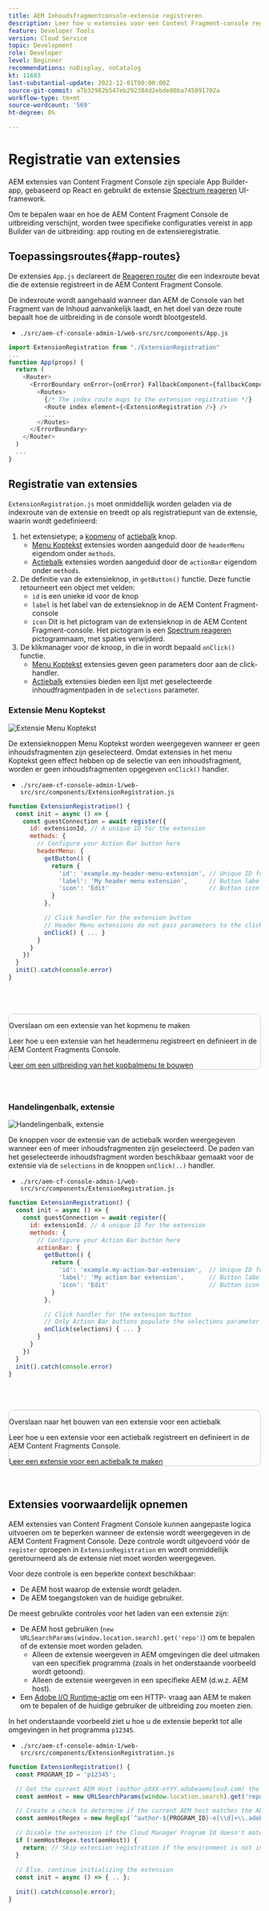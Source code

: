 ```yaml
---
title: AEM Inhoudsfragmentconsole-extensie registreren
description: Leer hoe u extensies voor een Content Fragment-console registreert.
feature: Developer Tools
version: Cloud Service
topic: Development
role: Developer
level: Beginner
recommendations: noDisplay, noCatalog
kt: 11603
last-substantial-update: 2022-12-01T00:00:00Z
source-git-commit: a7b32982b547eb292384d2ebde80ba745091702a
workflow-type: tm+mt
source-wordcount: '569'
ht-degree: 0%

---
```



# Registratie van extensies

AEM extensies van Content Fragment Console zijn speciale App Builder-app, gebaseerd op React en gebruikt de extensie [Spectrum reageren](https://react-spectrum.adobe.com/react-spectrum/) UI-framework.

Om te bepalen waar en hoe de AEM Content Fragment Console de uitbreiding verschijnt, worden twee specifieke configuraties vereist in app Builder van de uitbreiding: app routing en de extensieregistratie.

## Toepassingsroutes{#app-routes}

De extensies `App.js` declareert de [Reageren router](https://reactrouter.com/en/main) die een indexroute bevat die de extensie registreert in de AEM Content Fragment Console.

De indexroute wordt aangehaald wanneer dan AEM de Console van het Fragment van de Inhoud aanvankelijk laadt, en het doel van deze route bepaalt hoe de uitbreiding in de console wordt blootgesteld.

+ `./src/aem-cf-console-admin-1/web-src/src/components/App.js`

```javascript
import ExtensionRegistration from "./ExtensionRegistration"
...            
function App(props) {
  return (
    <Router>
      <ErrorBoundary onError={onError} FallbackComponent={fallbackComponent}>
        <Routes>
          {/* The index route maps to the extension registration */}
          <Route index element={<ExtensionRegistration />} />
          ...                                   
        </Routes>
      </ErrorBoundary>
    </Router>
  )
  ...
}
```

## Registratie van extensies

`ExtensionRegistration.js` moet onmiddellijk worden geladen via de indexroute van de extensie en treedt op als registratiepunt van de extensie, waarin wordt gedefinieerd:

1. het extensietype; a [kopmenu](./header-menu.md) of [actiebalk](./action-bar.md) knop.
   + [Menu Koptekst](./header-menu.md) extensies worden aangeduid door de `headerMenu` eigendom onder `methods`.
   + [Actiebalk](./action-bar.md) extensies worden aangeduid door de `actionBar` eigendom onder `methods`.
1. De definitie van de extensieknop, in `getButton()` functie. Deze functie retourneert een object met velden:
   + `id` is een unieke id voor de knop
   + `label` is het label van de extensieknop in de AEM Content Fragment-console
   + `icon` Dit is het pictogram van de extensieknop in de AEM Content Fragment-console. Het pictogram is een [Spectrum reageren](https://spectrum.adobe.com/page/icons/) pictogramnaam, met spaties verwijderd.
1. De klikmanager voor de knoop, in die in wordt bepaald `onClick()` functie.
   + [Menu Koptekst](./header-menu.md) extensies geven geen parameters door aan de click-handler.
   + [Actiebalk](./action-bar.md) extensies bieden een lijst met geselecteerde inhoudfragmentpaden in de `selections` parameter.

### Extensie Menu Koptekst

![Extensie Menu Koptekst](./assets/extension-registration/header-menu.png)

De extensieknoppen Menu Koptekst worden weergegeven wanneer er geen inhoudsfragmenten zijn geselecteerd. Omdat extensies in het menu Koptekst geen effect hebben op de selectie van een inhoudsfragment, worden er geen inhoudsfragmenten opgegeven `onClick()` handler.

+ `./src/aem-cf-console-admin-1/web-src/src/components/ExtensionRegistration.js`

```javascript
function ExtensionRegistration() {
  const init = async () => {
    const guestConnection = await register({
      id: extensionId, // A unique ID for the extension
      methods: {
        // Configure your Action Bar button here
        headerMenu: {
          getButton() {
            return {
              'id': 'example.my-header-menu-extension', // Unique ID for the button
              'label': 'My header menu extension',      // Button label 
              'icon': 'Edit'                            // Button icon from https://spectrum.adobe.com/page/icons/
            }
          },

          // Click handler for the extension button
          // Header Menu extensions do not pass parameters to the click handler
          onClick() { ... }
        }
      }
    })
  }
  init().catch(console.error)
}
```

<div class="column is-8-desktop is-full-mobile is-half-tablet" style="
    border: solid 1px #ccc;
    border-radius: 10px;
    margin: 4rem auto;
">
  <div class="is-flex is-padded-small is-padded-big-mobile">
    <div>
      <p class="has-text-weight-bold is-size-36 is-size-27-touch is-margin-bottom-big has-text-blackest">Overslaan om een extensie van het kopmenu te maken</p>
      <p class="has-text-blackest">Leer hoe u een extensie van het headermenu registreert en definieert in de AEM Content Fragments Console.</p>
      <div class="has-align-start is-margin-top-big">
        <a href="./header-menu.md" target="_blank" class="spectrum-Button spectrum-Button--outline spectrum-Button--primary spectrum-Button--sizeM">
          <span class="spectrum-Button-label has-no-wrap has-text-weight-bold" title="Leer om een uitbreiding van het kopbalmenu te bouwen">Leer om een uitbreiding van het kopbalmenu te bouwen</span>
        </a>
      </div>
    </div>
  </div>
</div>

### Handelingenbalk, extensie

![Handelingenbalk, extensie](./assets/extension-registration/action-bar.png)

De knoppen voor de extensie van de actiebalk worden weergegeven wanneer een of meer inhoudsfragmenten zijn geselecteerd. De paden van het geselecteerde inhoudsfragment worden beschikbaar gemaakt voor de extensie via de `selections` in de knoppen `onClick(..)` handler.

+ `./src/aem-cf-console-admin-1/web-src/src/components/ExtensionRegistration.js`

```javascript
function ExtensionRegistration() {
  const init = async () => {
    const guestConnection = await register({
      id: extensionId, // A unique ID for the extension
      methods: {
        // Configure your Action Bar button here
        actionBar: {
          getButton() {
            return {
              'id': 'example.my-action-bar-extension',  // Unique ID for the button
              'label': 'My action bar extension',       // Button label 
              'icon': 'Edit'                            // Button icon from https://spectrum.adobe.com/page/icons/
            }
          },

          // Click handler for the extension button
          // Only Action Bar buttons populate the selections parameter
          onClick(selections) { ... }
        }
      }
    })
  }
  init().catch(console.error)
}
```

<div class="column is-8-desktop is-full-mobile is-half-tablet" style="
    border: solid 1px #ccc;
    border-radius: 10px;
    margin: 4rem auto;
">
  <div class="is-flex is-padded-small is-padded-big-mobile">
    <div>
      <p class="has-text-weight-bold is-size-36 is-size-27-touch is-margin-bottom-big has-text-blackest">Overslaan naar het bouwen van een extensie voor een actiebalk</p>
      <p class="has-text-blackest">Leer hoe u een extensie voor een actiebalk registreert en definieert in de AEM Content Fragments Console.</p>
      <div class="has-align-start is-margin-top-big">
        <a href="./action-bar.md" target="_blank" class="spectrum-Button spectrum-Button--outline spectrum-Button--primary spectrum-Button--sizeM">
          <span class="spectrum-Button-label has-no-wrap has-text-weight-bold" title="Leer een extensie voor een actiebalk te maken">Leer een extensie voor een actiebalk te maken</span>
        </a>
      </div>
    </div>
  </div>
</div>

## Extensies voorwaardelijk opnemen

AEM extensies van Content Fragment Console kunnen aangepaste logica uitvoeren om te beperken wanneer de extensie wordt weergegeven in de AEM Content Fragment Console. Deze controle wordt uitgevoerd vóór de `register` oproepen in `ExtensionRegistration` en wordt onmiddellijk geretourneerd als de extensie niet moet worden weergegeven.

Voor deze controle is een beperkte context beschikbaar:

+ De AEM host waarop de extensie wordt geladen.
+ De AEM toegangstoken van de huidige gebruiker.

De meest gebruikte controles voor het laden van een extensie zijn:

+ De AEM host gebruiken (`new URLSearchParams(window.location.search).get('repo')`) om te bepalen of de extensie moet worden geladen.
   + Alleen de extensie weergeven in AEM omgevingen die deel uitmaken van een specifiek programma (zoals in het onderstaande voorbeeld wordt getoond).
   + Alleen de extensie weergeven in een specifieke AEM (d.w.z. AEM host).
+ Een [Adobe I/O Runtime-actie](./runtime-action.md) om een HTTP- vraag aan AEM te maken om te bepalen of de huidige gebruiker de uitbreiding zou moeten zien.

In het onderstaande voorbeeld ziet u hoe u de extensie beperkt tot alle omgevingen in het programma `p12345`.

+ `./src/aem-cf-console-admin-1/web-src/src/components/ExtensionRegistration.js`

```javascript
function ExtensionRegistration() {
  const PROGRAM_ID = 'p12345';

  // Get the current AEM Host (author-pXXX-eYYY.adobeaemcloud.com) the extension is loading on
  const aemHost = new URLSearchParams(window.location.search).get('repo');

  // Create a check to determine if the current AEM host matches the AEM program that uses this extension 
  const aemHostRegex = new RegExp(`^author-${PROGRAM_ID}-e[\\d]+\\.adobeaemcloud\\.com$`)

  // Disable the extension if the Cloud Manager Program Id doesn't match the regex.
  if (!aemHostRegex.test(aemHost)) {
    return; // Skip extension registration if the environment is not in program p12345.
  }

  // Else, continue initializing the extension
  const init = async () => { .. };
  
  init().catch(console.error);
}
```
